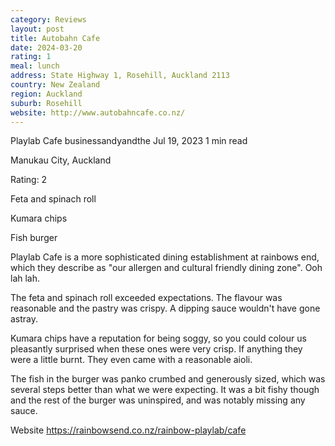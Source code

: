 ```yaml
---
category: Reviews
layout: post
title: Autobahn Cafe
date: 2024-03-20
rating: 1
meal: lunch
address: State Highway 1, Rosehill, Auckland 2113
country: New Zealand
region: Auckland
suburb: Rosehill
website: http://www.autobahncafe.co.nz/
---
```


Playlab Cafe
businessandyandthe
Jul 19, 2023
1 min read

Manukau City, Auckland

Rating: 2

Feta and spinach roll

Kumara chips

Fish burger

Playlab Cafe is a more sophisticated dining establishment at rainbows end, which they describe as "our allergen and cultural friendly dining zone". Ooh lah lah. 

The feta and spinach roll exceeded expectations. The flavour was reasonable and the pastry was crispy. A dipping sauce wouldn't have gone astray.

Kumara chips have a reputation for being soggy, so you could colour us pleasantly surprised when these ones were very crisp. If anything they were a little burnt. They even came with a reasonable aioli. 

The fish in the burger was panko crumbed and generously sized, which was several steps better than what we were expecting. It was a bit fishy though and the rest of the burger was uninspired, and was notably missing any sauce.

Website https://rainbowsend.co.nz/rainbow-playlab/cafe
